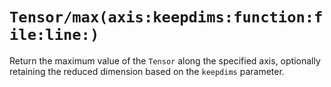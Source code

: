 # ``Tensor/max(axis:keepdims:function:file:line:)``

Return the maximum value of the ``Tensor`` along the specified axis, optionally retaining the reduced dimension based on the `keepdims` parameter.